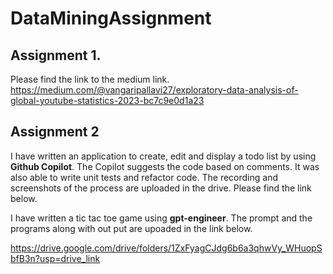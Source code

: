 # DataMiningAssignment

## Assignment 1.
Please find the link to the medium link.
https://medium.com/@vangaripallavi27/exploratory-data-analysis-of-global-youtube-statistics-2023-bc7c9e0d1a23

## Assignment 2
  I have written an application to create, edit and display a todo list by using **Github Copilot**. The Copilot suggests the code based on comments.
  It was also able to write unit tests and refactor code. The recording and screenshots of the process are uploaded in the drive. Please find the link below.

  I have written a tic tac toe game using **gpt-engineer**. The prompt and the programs along with out put are upoaded in the link below.

  https://drive.google.com/drive/folders/1ZxFyagCJdg6b6a3qhwVy_WHuopSbfB3n?usp=drive_link
